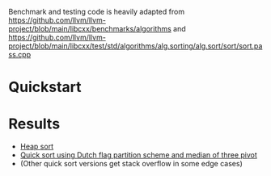 Benchmark and testing code is heavily adapted
from https://github.com/llvm/llvm-project/blob/main/libcxx/benchmarks/algorithms
and https://github.com/llvm/llvm-project/blob/main/libcxx/test/std/algorithms/alg.sorting/alg.sort/sort/sort.pass.cpp

# Quickstart

# Results

- [Heap sort](results/heap_sort.txt)
- [Quick sort using Dutch flag partition scheme and median of three pivot](results/quick_sort_dutch_flag_mo3.txt)
- (Other quick sort versions get stack overflow in some edge cases)
